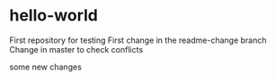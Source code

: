 # hello-world
First repository for testing
First change in the readme-change branch
Change in master to check conflicts

some new changes